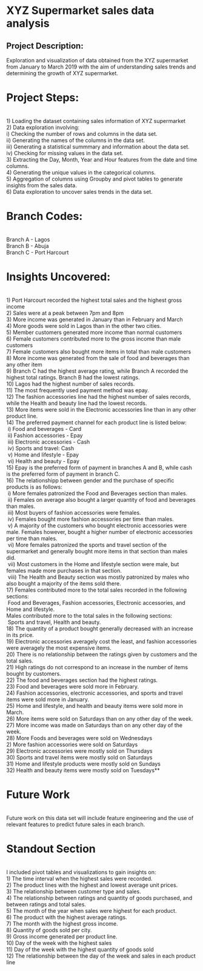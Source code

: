 # XYZ Supermarket sales data analysis

## Project Description:
Exploration and visualization of data obtained from the XYZ supermarket from January to March 2019 with the aim of understanding sales trends and determining the growth of XYZ supermarket.

# Project Steps:
<br>1) Loading the dataset containing sales information of XYZ supermarket
<br>2) Data exploration involving:
    <br> i) Checking the number of rows and columns in the data set.
    <br> ii) Generating the names of the columns in the data set.
    <br> iii) Generating a statistical summmary and information about the data set.
    <br> iv) Checking for missing values in the data set.
<br>3) Extracting the Day, Month, Year and Hour features from the date and time columns.
<br>4) Generating the unique values in the categorical columns.
<br>5) Aggregation of columns using Groupby and pivot tables to generate insights from the sales data.
<br>6) Data exploration to uncover sales trends in the data set.

# Branch Codes:
<br> Branch A - Lagos
<br> Branch B - Abuja
<br> Branch C - Port Harcourt
# Insights Uncovered:
<br> 1) Port Harcourt recorded the highest total sales and the highest gross income
<br> 2) Sales were at a peak between 7pm and 8pm
<br> 3) More income was generated in January than in February and March
<br> 4) More goods were sold in Lagos than in the other two cities. 
<br> 5) Member customers generated more income than normal customers
<br> 6) Female customers contributed more to the gross income than male customers
<br> 7) Female customers also bought more items in total than male customers
<br> 8) More income was generated from the sale of food and beverages than any other item
<br> 9) Branch C had the highest average rating, while Branch A recorded the highest total ratings. Branch B had the lowest ratings.
<br>10) Lagos had the highest number of sales records.
<br>11) The most frequently used payment method was epay.
<br>12) The fashion accessories line had the highest number of sales records, while the Health and beauty line had the lowest records.
<br>13) More items were sold in the Electronic accessories line than in any other product line.
<br>14) The preferred payment channel for each product line is listed below:
    <br>&nbsp;i) Food and beverages - Card
    <br>&nbsp;ii) Fashion accessories - Epay
    <br>&nbsp;iii) Electronic accessories - Cash
    <br>&nbsp;iv) Sports and travel: Cash
    <br>&nbsp;v) Home and lifestyle - Epay
    <br>&nbsp;vi) Health and beauty - Epay
 <br>15) Epay is the preferred form of payment in branches A and B, while cash is the preferred form of payment in branch C.
 <br>16) The relationshipp between gender and the purchase of specific products is as follows:
       <br>&nbsp;i) More females patronized the Food and Beverages section than males.
      <br>&nbsp;ii) Females on average also bought a larger quantity of food and beverages than males.
      <br>&nbsp;iii) Most buyers of fashion accessories were females.
      <br>&nbsp;iv) Females bought more fashion accessories per time than males.
      <br>&nbsp;v) A majority of the customers who bought electronic accessories were male. 
             Females however, bought a higher number of electronic accessories per time than males.
      <br>&nbsp;vi) More females patronized the sports and travel section of the supermarket and generally bought more items in that section than males did.
      <br>&nbsp;vii) Most customers in the Home and lifestyle section were male, but females made more purchases in that section.
      <br>&nbsp;viii) The Health and Beauty section was mostly patronized by males who also bought a majority of the items sold there.
  <br>17) Females contributed more to the total sales recorded in the following sections:
        <br>&nbsp;Food and Beverages, Fashion accessories, Electronic accessories, and Home and lifestyle.
      <br>Males contributed more to the total sales in the following sections:
        <br>&nbsp;Sports and travel, Health and beauty.
   <br>18) The quantity of a product bought generally decreased with an increase in its price.
   <br>19) Electronic accessories averagely cost the least, and fashion accessories were averagely the most expensive items.
   <br>20) There is no relationship between the ratings given by customers and the total sales.
   <br>21) High ratings do not correspond to an increase in the number of items bought by customers.
   <br>22) The food and beverages section had the highest ratings.
   <br>23) Food and beverages were sold more in February.
   <br>24) Fashion accessories, electronic accessories, and sports and travel items were sold more in January.
   <br>25) Home and lifestyle, and health and beauty items were sold more in March.
   <br>26) More items were sold on Saturdays than on any other day of the week.
   <br>27) More income was made on Saturdays than on any other day of the week.
   <br>28) More Foods and beverages were sold on Wednesdays<br>2) More fashion accessories were sold on Saturdays
   <br>29) Electronic accessories were mostly sold on Thursdays
   <br>30) Sports and travel items were mostly sold on Saturdays
   <br>31) Home and lifestyle products were mostly sold on Sundays
   <br>32) Health and beauty items were mostly sold on Tuesdays**

# Future Work
<br>Future work on this data set will include feature engineering and the use of relevant features to predict future sales in each branch.

# Standout Section
<br>I included pivot tables and visualizations to gain insights on:
<br> 1) The time interval when the highest sales were recorded.
<br>2) The product lines with the highest and lowest average unit prices.
<br>3) The relationship between customer type and sales.
<br>4) The relationship between ratings and quantity of goods purchased, and between ratings and total sales.
<br>5) The month of the year when sales were highest for each product.
<br>6) The product with the highest average ratings.
<br>7) The month with the highest gross income.
<br>8) Quantity of goods sold per city.
<br>9) Gross income generated per product line.
<br>10) Day of the week with the highest sales
<br>11) Day of the week with the highest quantity of goods sold
<br>12) The relationship between the day of the week and sales in each product line
